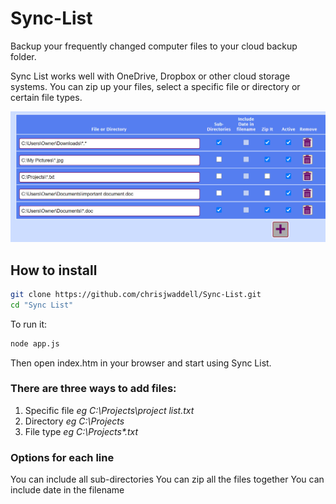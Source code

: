 # Sync-List

Backup your frequently changed computer files to your cloud backup folder.

Sync List works well with OneDrive, Dropbox or other cloud storage systems.
You can zip up your files, select a specific file or directory or certain file types.

![Sync List File list](https://github.com/chrisjwaddell/Sync-List/blob/main/img/sync-list.jpg)


## How to install


```bash
git clone https://github.com/chrisjwaddell/Sync-List.git
cd "Sync List"
```

To run it:
```bash
node app.js
```

Then open index.htm in your browser and start using Sync List.


### There are three ways to add files:
1. Specific file *eg C:\Projects\project list.txt*
2. Directory *eg C:\Projects*
3. File type *eg C:\Projects\*.txt*

### Options for each line
You can include all sub-directories
You can zip all the files together
You can include date in the filename








